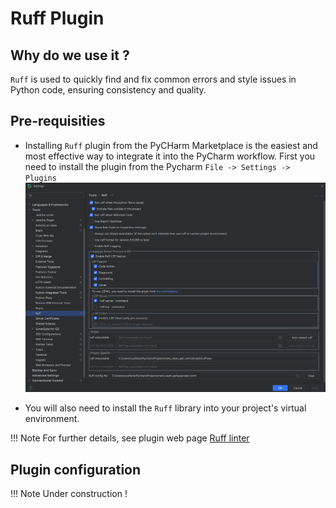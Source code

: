 # Ruff Plugin

## Why do we use it ?

`Ruff` is used to quickly find and fix common errors and style issues in Python code, ensuring consistency and quality.

## Pre-requisities

* Installing `Ruff` plugin from the PyCHarm Marketplace is the easiest and most effective way to integrate it into
the PyCharm workflow.
First you need to install the plugin from the Pycharm `File -> Settings -> Plugins`
![Ruff plugin installation](../../../../img/pycharm_ruff_plugin_installation.png)

* You will also need to install the `Ruff` library into your project's virtual environment.

!!! Note
    For further details, see plugin web page [Ruff linter](https://docs.astral.sh/ruff/)

## Plugin configuration

!!! Note
    Under construction !